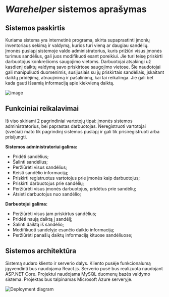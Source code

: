 #	 *Warehelper* sistemos aprašymas
## Sistemos paskirtis

Kuriama sistema yra internetinė programa, skirta supaprastinti įmonių inventoriaus sekimą ir valdymą, kurios turi vieną ar daugiau sandėlių. 
Įmonės puslapį sistemoje valdo administratorius, kuris prižiūri visus įmonės turimus sandėlius, gali juos modifikuoti esant poreikiui. Jie turi teisę priskirti darbuotojus konkrečioms saugojimo vietoms. Darbuotojai atsakingi už kasdienį daiktų valdymą savo priskirtose saugojimo vietose. Šie naudotojai gali manipuliuoti duomenimis, susijusiais su jų priskirtais sandėliais, įskaitant daiktų pridėjimą, atnaujinimą ir pašalinimą, kai tai reikalinga. Jie gali bet kada gauti išsamią informaciją apie kiekvieną daiktą.

![image](https://github.com/zaiolul/warehelper_app/assets/89912978/cbb5c457-5b75-4467-b17a-be018d905a53)

##	Funkciniai reikalavimai

Iš viso skiriami 2 pagrindiniai vartotojų tipai: įmonės sistemos administratorius, bei paprastas darbuotojas. Neregistruoti vartotojai (svečiai) mato tik pagrindinį sistemos puslapį ir gali tik prisiregistruoti arba prisijungti.

**Sistemos administratoriui galima:**
- Pridėti sandėlius;
- Šalinti sandėlius;
- Peržiūrėti visus sandėlius;
- Keisti sandėlio informaciją;
- Priskirti registruotus vartotojus prie įmonės kaip darbuotojus;
- Priskirti darbuotojus prie sandėlių;
- Peržiūrėti visus įmonės darbuotojus, pridėtus prie sandėlių;
- Atsieti darbuotojus nuo sandėlio;

**Darbuotojui galima:**
- Peržiūrėti visus jam priskirtus sandėlius;
- Pridėti naują daiktą į sandėlį;
- Šalinti daiktą iš sandėlio;
- Modifikuoti sandelyje esančio daikto informaciją;
- Peržiūrėti panašių daiktų informaciją kituose sandėliuose;

## Sistemos architektūra

Sistemą sudaro kliento ir serverio dalys. Kliento pusėje funkcionalumą įgyvendinti bus naudojama React.js. Serverio pusė bus realizuota naudojant ASP.NET Core. Projektui naudojama MySQL duomenų bazės valdymo sistema. Projektas bus talpinamas Microsoft Azure serveryje. 

 
![Deployment diagram](https://github.com/zaiolul/warehelper_app/assets/89912978/7d063c4f-ef89-4dff-9ac7-44f690fa47e8)
